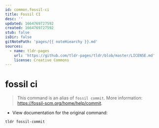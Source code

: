 ```yaml
---
id: common.fossil-ci
title: Fossil CI
desc: ''
updated: 1664769727592
created: 1664769727592
stub: false
isDir: false
gitNotePath: 'pages/{{ noteHiearchy }}.md'
sources:
  - name: tldr-pages
    url: 'https://github.com/tldr-pages/tldr/blob/master/LICENSE.md'
    license: Creative Commons
---
```

# fossil ci

> This command is an alias of `fossil commit`.
> More information: <https://fossil-scm.org/home/help/commit>.

- View documentation for the original command:

`tldr fossil-commit`

